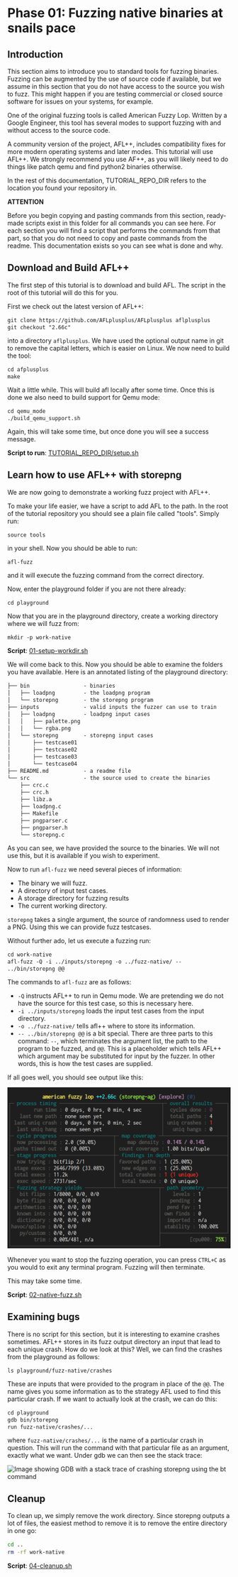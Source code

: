 # Phase 01: Fuzzing native binaries at snails pace

## Introduction

This section aims to introduce you to standard tools for fuzzing binaries. 
Fuzzing can be augmented by the use of source code if available, but we 
assume in this section that you do not have access to the source you wish to 
fuzz. This might happen if you are testing commercial or closed source software 
for issues on your systems, for example. 

One of the original fuzzing tools is called American Fuzzy Lop. Written by 
a Google Engineer, this tool has several modes to support fuzzing with and 
without access to the source code.

A community version of the project, AFL++, includes compatibility fixes for 
more modern operating systems and later modes. This tutorial will use AFL++. 
We strongly recommend you use AF++, as you will likely need to do things like 
patch qemu and find python2 binaries otherwise.

In the rest of this documentation, TUTORIAL_REPO_DIR refers to the location 
you found your repository in. 

__**ATTENTION**__

Before you begin copying and pasting commands from this section, ready-made 
scripts exist in this folder for all commands you can see here. For each section you 
will find a script that performs the commands from that part, so that you 
do not need to copy and paste commands from the readme. This documentation 
exists so you can see what is done and why.

## Download and Build AFL++

The first step of this tutorial is to download and build AFL. The script in the 
root of this tutorial will do this for you. 

First we check out the latest version of AFL++:

```
git clone https://github.com/AFLplusplus/AFLplusplus aflplusplus
git checkout "2.66c"
```

into a directory `aflplusplus`. We have used the optional output name in git 
to remove the capital letters, which is easier on Linux. 
We now need to build the tool:

```
cd afplusplus
make
```

Wait a little while. This will build afl locally after some time. Once this is 
done we also need to build support for Qemu mode:

```
cd qemu_mode
./build_qemu_support.sh
```

Again, this will take some time, but once done you will see a success message.

**Script to run**: [TUTORIAL_REPO_DIR/setup.sh](../setup.sh) 

## Learn how to use AFL++ with storepng

We are now going to demonstrate a working fuzz project with AFL++. 

To make your life easier, we have a script to add AFL to the path. In the 
root of the tutorial repository you should see a plain file called "tools". 
Simply run:

```shell
source tools
```

in your shell. Now you should be able to run:

```
afl-fuzz
```

and it will execute the fuzzing command from the correct directory.

Now, enter the playground folder if you are not there already:

```
cd playground
```

Now that you are in the playground directory, create a working directory where 
we will fuzz from:

```
mkdir -p work-native
```

**Script**: [01-setup-workdir.sh](01-setup-workdir.sh)

We will come back to this. Now you should be able to examine the folders 
you have available. Here is an annotated listing of the playground 
directory:

```
├── bin                 - binaries
│   ├── loadpng         - the loadpng program
│   └── storepng        - the storepng program 
├── inputs              - valid inputs the fuzzer can use to train
│   ├── loadpng         - loadpng input cases
│   │   ├── palette.png
│   │   └── rgba.png
│   └── storepng        - storepng input cases
│       ├── testcase01
│       ├── testcase02
│       ├── testcase03
│       └── testcase04
├── README.md           - a readme file
└── src                 - the source used to create the binaries
    ├── crc.c
    ├── crc.h
    ├── libz.a
    ├── loadpng.c
    ├── Makefile
    ├── pngparser.c
    ├── pngparser.h
    └── storepng.c
```

As you can see, we have provided the source to the binaries. We will not use 
this, but it is available if you wish to experiment.

Now to run `afl-fuzz` we need several pieces of information:

 - The binary we will fuzz.
 - A directory of input test cases.
 - A storage directory for fuzzing results
 - The current working directory.

`storepng` takes a single argument, the source of randomness used to render a 
PNG. Using this we can provide fuzz testcases. 

Without further ado, let us execute a fuzzing run:

```
cd work-native
afl-fuzz -Q -i ../inputs/storepng -o ../fuzz-native/ -- ../bin/storepng @@
```

The commands to `afl-fuzz` are as follows:

 - `-Q` instructs AFL++ to run in Qemu mode. We are pretending we do not have 
   the source for this test case, so this is necessary here.
 - `-i ../inputs/storepng` loads the input test cases from the input directory.
 - `-o ../fuzz-native/` tells afl++ where to store its information.
 - `-- ../bin/storepng @@` is a bit special. There are three parts to this 
   command: `--`, which terminates the argument list, the path to the 
   program to be fuzzed, and `@@`. This is a placeholder which tells AFL++ 
   which argument may be substituted for input by the fuzzer. In other words, 
   this is how the test cases are supplied.

If all goes well, you should see output like this:

![Image showing terminal with AFL running, presenting crash statistics](aflinaction.png)

Whenever you want to stop the fuzzing operation, you can press `CTRL+C` 
as you would to exit any terminal program. Fuzzing will then terminate.

This may take some time.

**Script**: [02-native-fuzz.sh](02-native-fuzz-loadpng.sh)

## Examining bugs

There is no script for this section, but it is interesting to examine crashes 
sometimes. AFL++ stores in its fuzz output directory an input that lead to 
each unique crash. How do we look at this? Well, we can find the crashes 
from the playground as follows:

```shell
ls playground/fuzz-native/crashes
```

These are inputs that were provided to the program in place of the `@@`. 
The name gives you some information as to the strategy AFL used to find this 
particular crash. If we want to actually look at the crash, we can do this:

```shell
cd playground
gdb bin/storepng
run fuzz-native/crashes/...
```

where `fuzz-native/crashes/...` is the name of a particular crash in question. 
This will run the command with that particular file as an argument, exactly 
what we want. Under gdb we can then see the stack trace:

![Image showing GDB with a stack trace of crashing storepng using the 
bt command](gdb.png)

## Cleanup

To clean up, we simply remove the work directory. Since storepng outputs a 
lot of files, the easiest method to remove it is to remove the entire directory 
in one go:

```sh
cd ..
rm -rf work-native
```

**Script**: [04-cleanup.sh](04-cleanup.sh)
